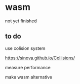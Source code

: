 # wasm

not yet finished

## to do

use colision system

https://sinova.github.io/Collisions/

measure performance

make wasm alternative
